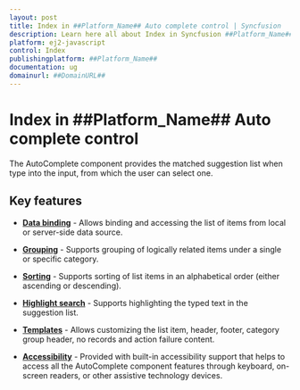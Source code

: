 ```yaml
---
layout: post
title: Index in ##Platform_Name## Auto complete control | Syncfusion
description: Learn here all about Index in Syncfusion ##Platform_Name## Auto complete control of Syncfusion Essential JS 2 and more.
platform: ej2-javascript
control: Index 
publishingplatform: ##Platform_Name##
documentation: ug
domainurl: ##DomainURL##
---
```


# Index in ##Platform_Name## Auto complete control

The AutoComplete component provides the matched suggestion list when type into the input, from which the user can select one.

## Key features

* **[Data binding](./data-binding)** - Allows binding and accessing the list of items from local or server-side data source.

* **[Grouping](./grouping)** - Supports grouping of logically related items under a single or specific category.

* **[Sorting](../api/auto-complete/#sortorder)** - Supports sorting of list
items in an alphabetical order (either ascending or descending).

* **[Highlight search](/auto-complete/how-to/autofill/#custom-highlight-search)** - Supports highlighting the typed
text in the suggestion list.

* **[Templates](./templates)** - Allows customizing the list item, header, footer,
category group header, no records and action failure
content.

* **[Accessibility](./accessibility)** - Provided with built-in accessibility support that helps to access all the AutoComplete component features through keyboard, on-screen readers, or other assistive technology devices.